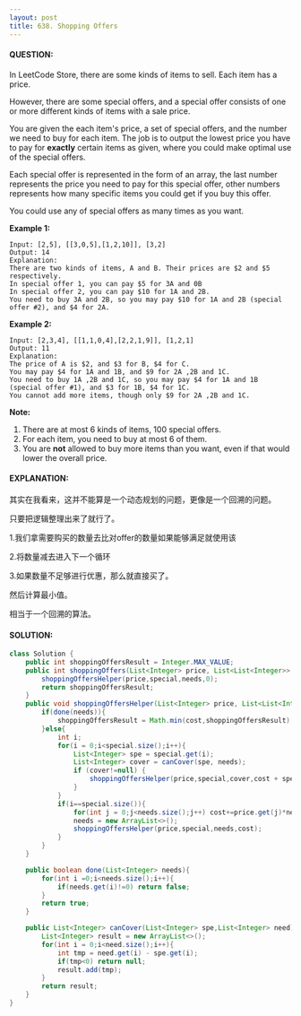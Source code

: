 ```yaml
---
layout: post
title: 638. Shopping Offers
---
```


#### QUESTION:

In LeetCode Store, there are some kinds of items to sell. Each item has a price.

However, there are some special offers, and a special offer consists of one or more different kinds of items with a sale price.

You are given the each item's price, a set of special offers, and the number we need to buy for each item. The job is to output the lowest price you have to pay for **exactly** certain items as given, where you could make optimal use of the special offers.

Each special offer is represented in the form of an array, the last number represents the price you need to pay for this special offer, other numbers represents how many specific items you could get if you buy this offer.

You could use any of special offers as many times as you want.

**Example 1:**

```
Input: [2,5], [[3,0,5],[1,2,10]], [3,2]
Output: 14
Explanation: 
There are two kinds of items, A and B. Their prices are $2 and $5 respectively. 
In special offer 1, you can pay $5 for 3A and 0B
In special offer 2, you can pay $10 for 1A and 2B. 
You need to buy 3A and 2B, so you may pay $10 for 1A and 2B (special offer #2), and $4 for 2A.
```

**Example 2:**

```
Input: [2,3,4], [[1,1,0,4],[2,2,1,9]], [1,2,1]
Output: 11
Explanation: 
The price of A is $2, and $3 for B, $4 for C. 
You may pay $4 for 1A and 1B, and $9 for 2A ,2B and 1C. 
You need to buy 1A ,2B and 1C, so you may pay $4 for 1A and 1B (special offer #1), and $3 for 1B, $4 for 1C. 
You cannot add more items, though only $9 for 2A ,2B and 1C.
```

**Note:**

1. There are at most 6 kinds of items, 100 special offers.
2. For each item, you need to buy at most 6 of them.
3. You are **not** allowed to buy more items than you want, even if that would lower the overall price.

#### EXPLANATION:

其实在我看来，这并不能算是一个动态规划的问题，更像是一个回溯的问题。

只要把逻辑整理出来了就行了。

1.我们拿需要购买的数量去比对offer的数量如果能够满足就使用该

2.将数量减去进入下一个循环

3.如果数量不足够进行优惠，那么就直接买了。

然后计算最小值。

相当于一个回溯的算法。

#### SOLUTION:

```JAVA
class Solution {
    public int shoppingOffersResult = Integer.MAX_VALUE;
    public int shoppingOffers(List<Integer> price, List<List<Integer>> special, List<Integer> needs) {
        shoppingOffersHelper(price,special,needs,0);
        return shoppingOffersResult;
    }
    public void shoppingOffersHelper(List<Integer> price, List<List<Integer>> special, List<Integer> needs,int cost) {
        if(done(needs)){
            shoppingOffersResult = Math.min(cost,shoppingOffersResult);
        }else{
            int i;
            for(i = 0;i<special.size();i++){
                List<Integer> spe = special.get(i);
                List<Integer> cover = canCover(spe, needs);
                if (cover!=null) {
                    shoppingOffersHelper(price,special,cover,cost + spe.get(spe.size() - 1));
                }
            }
            if(i==special.size()){
                for(int j = 0;j<needs.size();j++) cost+=price.get(j)*needs.get(j);
                needs = new ArrayList<>();
                shoppingOffersHelper(price,special,needs,cost);
            }
        }
    }

    public boolean done(List<Integer> needs){
        for(int i =0;i<needs.size();i++){
            if(needs.get(i)!=0) return false;
        }
        return true;
    }

    public List<Integer> canCover(List<Integer> spe,List<Integer> need){
        List<Integer> result = new ArrayList<>();
        for(int i = 0;i<need.size();i++){
            int tmp = need.get(i) - spe.get(i);
            if(tmp<0) return null;
            result.add(tmp);
        }
        return result;
    }
}
```

